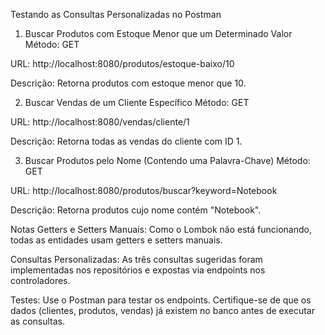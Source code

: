 Testando as Consultas Personalizadas no Postman
1. Buscar Produtos com Estoque Menor que um Determinado Valor
Método: GET

URL: http://localhost:8080/produtos/estoque-baixo/10

Descrição: Retorna produtos com estoque menor que 10.



2. Buscar Vendas de um Cliente Específico
Método: GET

URL: http://localhost:8080/vendas/cliente/1

Descrição: Retorna todas as vendas do cliente com ID 1.



3. Buscar Produtos pelo Nome (Contendo uma Palavra-Chave)
Método: GET

URL: http://localhost:8080/produtos/buscar?keyword=Notebook

Descrição: Retorna produtos cujo nome contém "Notebook".


Notas
Getters e Setters Manuais: Como o Lombok não está funcionando, todas as entidades usam getters e setters manuais.

Consultas Personalizadas: As três consultas sugeridas foram implementadas nos repositórios e expostas via endpoints nos controladores.

Testes: Use o Postman para testar os endpoints. Certifique-se de que os dados (clientes, produtos, vendas) já existem no banco antes de executar as consultas.



